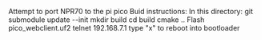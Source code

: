 Attempt to port NPR70 to the pi pico
Buid instructions:
In this directory:
git submodule update --init
mkdir build
cd build
cmake ..
Flash pico_webclient.uf2
telnet 192.168.7.1
type "x" to reboot into bootloader
